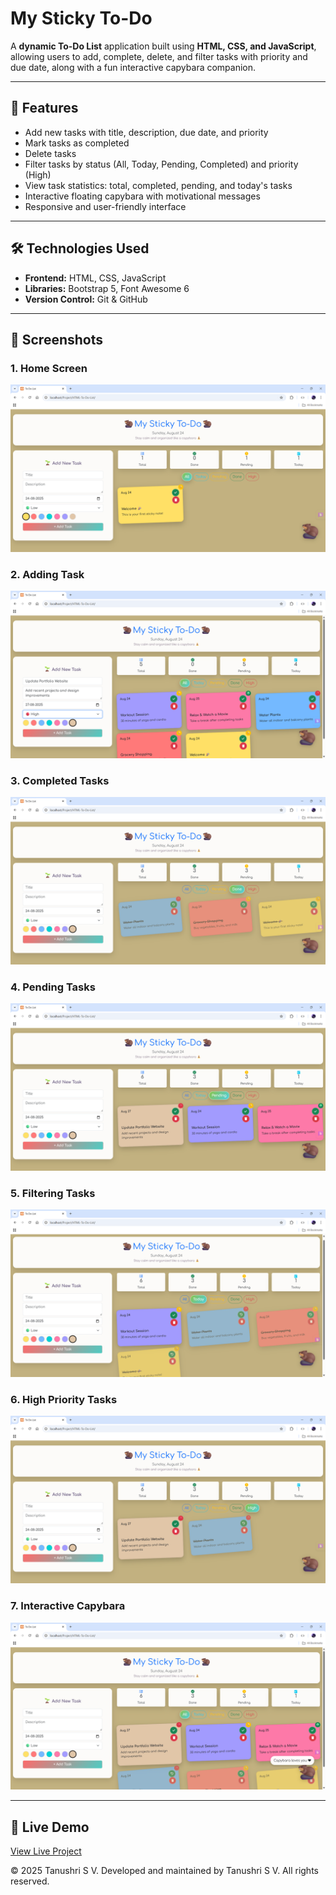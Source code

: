 # My Sticky To-Do

A **dynamic To-Do List** application built using **HTML, CSS, and JavaScript**, allowing users to add, complete, delete, and filter tasks with priority and due date, along with a fun interactive capybara companion.  

---

## 🚀 Features
- Add new tasks with title, description, due date, and priority  
- Mark tasks as completed  
- Delete tasks  
- Filter tasks by status (All, Today, Pending, Completed) and priority (High)  
- View task statistics: total, completed, pending, and today's tasks  
- Interactive floating capybara with motivational messages  
- Responsive and user-friendly interface  

---

## 🛠️ Technologies Used
- **Frontend:** HTML, CSS, JavaScript  
- **Libraries:** Bootstrap 5, Font Awesome 6  
- **Version Control:** Git & GitHub  

---

## 📸 Screenshots

### 1. Home Screen
![Home Screen](images/Home_Screen.png)

### 2. Adding Task
![Adding Task](images/Adding_Task.png)

### 3. Completed Tasks
![Completed Tasks](images/Completed_Tasks.png)

### 4. Pending Tasks
![Pending Tasks](images/Pending_Tasks.png)

### 5. Filtering Tasks
![Filtering Tasks](images/Filetering_Tasks.png)

### 6. High Priority Tasks
![High Priority Tasks](images/Filetering_High_Priority_Tasks.png)

### 7. Interactive Capybara
![Interactive Capybara](images/Interactive_Capybara.png)

---

## 🔗 Live Demo
[View Live Project](https://tanushrisv.github.io/HTML-TO-DO-LIST/)

© 2025 Tanushri S V. Developed and maintained by Tanushri S V. All rights reserved.
